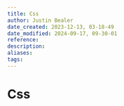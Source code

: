 ```yaml
---
title: Css
author: Justin Bealer
date_created: 2023-12-13, 03-18-49
date_modified: 2024-09-17, 09-30-01
reference: 
description: 
aliases: 
tags: 
---
```

# Css
